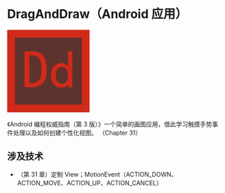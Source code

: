 # DragAndDraw（Android 应用）

![](Readme/ic_draganddraw.png)

《Android 编程权威指南（第 3 版）》一个简单的画图应用，借此学习触摸手势事件处理以及如何创建个性化视图。
（Chapter 31）

## 涉及技术

- （第 31 章）定制 View；MotionEvent（ACTION_DOWN、ACTION_MOVE、ACTION_UP、ACTION_CANCEL）